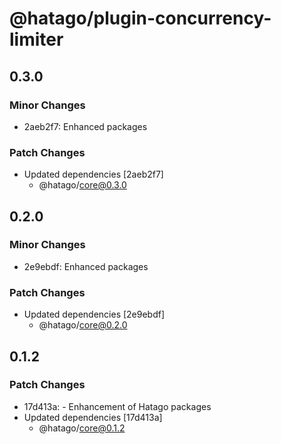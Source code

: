 # @hatago/plugin-concurrency-limiter

## 0.3.0

### Minor Changes

- 2aeb2f7: Enhanced packages

### Patch Changes

- Updated dependencies [2aeb2f7]
  - @hatago/core@0.3.0

## 0.2.0

### Minor Changes

- 2e9ebdf: Enhanced packages

### Patch Changes

- Updated dependencies [2e9ebdf]
  - @hatago/core@0.2.0

## 0.1.2

### Patch Changes

- 17d413a: - Enhancement of Hatago packages
- Updated dependencies [17d413a]
  - @hatago/core@0.1.2
